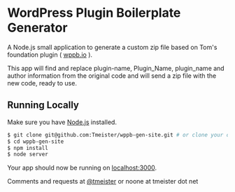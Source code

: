 # WordPress Plugin Boilerplate Generator

A Node.js small application to generate a custom zip file based on Tom's foundation plugin ( [wppb.io](http://wppb.io) ).

This app will find and replace plugin-name, Plugin_Name, plugin_name and author information from the original code and will send a zip file with the new code, ready to use.

## Running Locally

Make sure you have [Node.js](http://nodejs.org/) installed.

```sh
$ git clone git@github.com:Tmeister/wppb-gen-site.git # or clone your own fork
$ cd wppb-gen-site
$ npm install
$ node server
```

Your app should now be running on [localhost:3000](http://localhost:3000/).

Comments and requests at [@tmeister](https://twitter.com/tmeister) or noone at tmeister dot net

